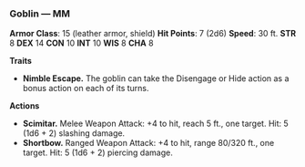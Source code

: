 ### Goblin — MM

**Armor Class**: 15 (leather armor, shield)
**Hit Points**: 7 (2d6)
**Speed**: 30 ft.
**STR** 8  **DEX** 14  **CON** 10  **INT** 10  **WIS** 8  **CHA** 8

**Traits**
- **Nimble Escape.** The goblin can take the Disengage or Hide action as a bonus action on each of its turns.

**Actions**
- **Scimitar.** Melee Weapon Attack: +4 to hit, reach 5 ft., one target. Hit: 5 (1d6 + 2) slashing damage.
- **Shortbow.** Ranged Weapon Attack: +4 to hit, range 80/320 ft., one target. Hit: 5 (1d6 + 2) piercing damage.
